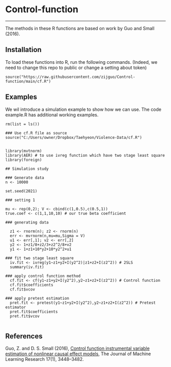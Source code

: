 # Control-function
--------------------
The methods in these R functions are based on work by Guo and Small (2016).

## Installation
To load these functions into R, run the following commands. (Indeed, we need to change this repo to public or change a setting about token)
```{r}
source("https://raw.githubusercontent.com/zijguo/Control-function/main/cf.R")
```
## Examples
We wil introduce a simulation example to show how we can use. The code example.R has additional working examples.

```{r}
rm(list = ls())

### Use cf.R file as source
source("C:/Users/owner/Dropbox/Taehyeon/Violence-Data/cf.R")


library(mvtnorm)
library(AER) # to use ivreg function which have two stage least square
library(foreign)

## Simulation study

### Generate data
n <- 10000

set.seed(2021)

### setting 1

mu <- rep(0,2); V <- cbind(c(1,0.5),c(0.5,1))
true.coef <- c(1,1,10,10) # our true beta coefficient

### generating data

  z1 <- rnorm(n); z2 <- rnorm(n)
  err <- mvrnorm(n,mu=mu,Sigma = V)
  u1 <- err[,1]; v2 <- err[,2]
  y2 <- 1+z1/8+z2/3+z2^2/8+v2
  y1 <- 1+z1+10*y2+10*y2^2+u1

### fit two stage least square
  iv.fit <- ivreg(y1~z1+y2+I(y2^2)|z1+z2+I(z2^2)) # 2SLS
  summary(iv.fit)

### apply control function method
  cf.fit <- cf(y1~z1+y2+I(y2^2),y2~z1+z2+I(z2^2)) # Control function
  cf.fit$coefficients
  cf.fit$vcov

### apply pretest estimation
  pret.fit <- pretest(y1~z1+y2+I(y2^2),y2~z1+z2+I(z2^2)) # Pretest estimator
  pret.fit$coefficients
  pret.fit$vcov


```
## References
Guo, Z. and D. S. Small (2016), [Control function instrumental variable estimation of nonlinear
causal effect models](https://www.jmlr.org/papers/volume17/14-379/14-379.pdf), The Journal of Machine Learning Research 17(1), 3448–3482.
